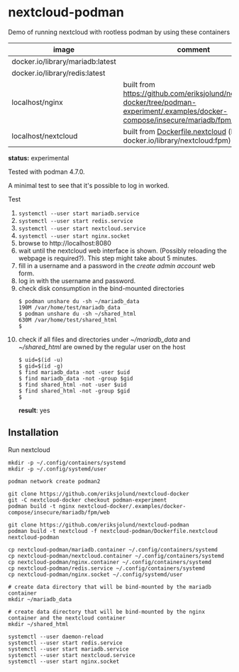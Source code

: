 # nextcloud-podman

Demo of running nextcloud with rootless podman by using these containers

| image | comment |
| --    | --      |
| docker.io/library/mariadb:latest | |
| docker.io/library/redis:latest | |
| localhost/nginx | built from https://github.com/eriksjolund/nextcloud-docker/tree/podman-experiment/.examples/docker-compose/insecure/mariadb/fpm/web |
| localhost/nextcloud | built from [Dockerfile.nextcloud](Dockerfile.nextcloud) (based on docker.io/library/nextcloud:fpm) |

__status:__ experimental

Tested with podman 4.7.0.

A minimal test to see that it's possible to log in worked.

Test

1. `systemctl --user start mariadb.service`
2. `systemctl --user start redis.service`
3. `systemctl --user start nextcloud.service`
4. `systemctl --user start nginx.socket`
5. browse to http://localhost:8080
6. wait until the nextcloud web interface is shown. (Possibly reloading the webpage is required?). This step might take about 5 minutes.
7. fill in a username and a password in the _create admin account_ web form.
8. log in with the username and password.
9. check disk consumption in the bind-mounted directories
   ```
   $ podman unshare du -sh ~/mariadb_data
   190M	/var/home/test/mariadb_data
   $ podman unshare du -sh ~/shared_html
   630M	/var/home/test/shared_html
   $
   ```
10. check if all files and directories under _~/mariadb_data_ and _~/shared_html_ are owned by the regular user on the host
    ```
    $ uid=$(id -u)
    $ gid=$(id -g)
    $ find mariadb_data -not -user $uid
    $ find mariadb_data -not -group $gid
    $ find shared_html -not -user $uid
    $ find shared_html -not -group $gid
    $
    ```
    __result__: yes

## Installation

Run nextcloud

```
mkdir -p ~/.config/containers/systemd
mkdir -p ~/.config/systemd/user

podman network create podman2

git clone https://github.com/eriksjolund/nextcloud-docker
git -C nextcloud-docker checkout podman-experiment
podman build -t nginx nextcloud-docker/.examples/docker-compose/insecure/mariadb/fpm/web

git clone https://github.com/eriksjolund/nextcloud-podman
podman build -t nextcloud -f nextcloud-podman/Dockerfile.nextcloud nextcloud-podman

cp nextcloud-podman/mariadb.container ~/.config/containers/systemd
cp nextcloud-podman/nextcloud.container ~/.config/containers/systemd
cp nextcloud-podman/nginx.container ~/.config/containers/systemd
cp nextcloud-podman/redis.service ~/.config/containers/systemd
cp nextcloud-podman/nginx.socket ~/.config/systemd/user

# create data directory that will be bind-mounted by the mariadb container
mkdir ~/mariadb_data

# create data directory that will be bind-mounted by the nginx container and the nextcloud container
mkdir ~/shared_html

systemctl --user daemon-reload
systemctl --user start redis.service
systemctl --user start mariadb.service
systemctl --user start nextcloud.service
systemctl --user start nginx.socket
```

